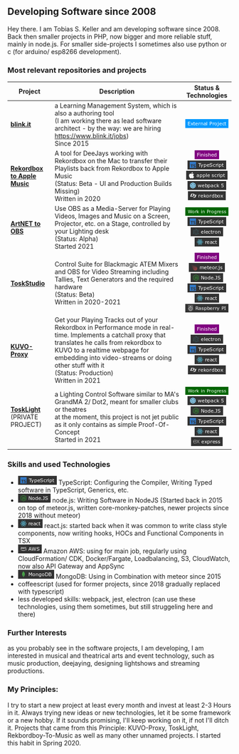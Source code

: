 ## Developing Software since 2008
Hey there. I am Tobias S. Keller and am developing software since 2008. Back then smaller projects in PHP, now bigger and more reliable stuff, mainly in node.js. For smaller side-projects I sometimes also use python or c (for arduino/ esp8266 development).

### Most relevant repositories and projects


| Project                                                                                      	| Description                                                                                                                                                                                                                                                                                    	|                                                             Status & Technologies                                                            	|
|----------------------------------------------------------------------------------------------	|------------------------------------------------------------------------------------------------------------------------------------------------------------------------------------------------------------------------------------------------------------------------------------------------	|:--------------------------------------------------------------------------------------------------------------------------------------------:	|
| [**blink.it**](https://www.blink.it)                                                         	| a Learning Management System, which is also a authoring tool<br>(I am working there as lead software architect - by the way: we are hiring https://www.blink.it/jobs)<br>Since 2015                                                                                                            	|                                                            ![](/type-external.png)                                                           	|
| [**Rekordbox to Apple Music**](https://github.com/kellertobias/rekordbox-to-music-playlists) 	| A tool for DeeJays working with Rekordbox on the Mac to transfer their Playlists back from Rekordbox to Apple Music  <br>  (Status: Beta - UI and Production Builds Missing)<br>Written in 2020                                                                                                	|                 ![](/type-done.png)<br>![](/tech-ts.png)<br>![](/tech-as.png)<br>![](tech-webpack5.png)<br>![](/tech-dj.png)                 	|
| [**ArtNET to OBS**](https://github.com/kellertobias/artnet-to-obs)                           	| Use OBS as a Media-Server for Playing Videos, Images and Music on a Screen, Projector, etc. on a Stage, controlled by your Lighting desk  <br>  (Status: Alpha)<br>Started 2021                                                                                                                	|                          ![](/type-wip.png)<br>![](/tech-ts.png)<br>![](/tech-electron.png)<br>![](/tech-react.png)                          	|
| [**ToskStudio**](https://github.com/kellertobias/tosk-studio)                                	| Control Suite for Blackmagic ATEM Mixers and OBS for Video Streaming including Tallies, Text Generators and the required hardware<br>  (Status: Beta)<br>Written in 2020-2021                                                                                                                  	| ![](/type-done.png)<br>![](/tech-meteor.png)<br>![](/tech-node.png)<br>![](/tech-ts.png)<br>![](/tech-react.png)<br>![](/tech-raspberry.png) 	|
| [**KUVO-Proxy**](https://github.com/kellertobias/kuvo-proxy)                                 	| Get your Playing Tracks out of your Rekordbox in Performance mode in real-time. Implements a catchall proxy that translates he calls from rekordbox to KUVO to a realtime webpage for embedding into video-streams or doing other stuff with it  <br>  (Status: Production)<br>Written in 2021 	|               ![](/type-done.png)<br>![](/tech-electron.png)<br>![](/tech-ts.png)<br>![](/tech-react.png)<br>![](/tech-dj.png)               	|
| [**ToskLight**](https://github.com/kellertobias/tosklight)<br>(PRIVATE PROJECT)              	| a Lighting Control Software similar to MA's GrandMA 2/ Dot2, meant for smaller clubs or theatres  <br>  at the moment, this project is not jet public as it only contains as simple Proof-Of-Concept<br>Started in 2021                                                                        	|  ![](/type-wip.png)<br>![](/tech-webpack5.png)<br>![](/tech-node.png)<br>![](/tech-ts.png)<br>![](/tech-react.png)<br>![](/tech-express.png) 	|



### Skills and used Technologies

- ![](/tech-ts.png) TypeScript: Configuring the Compiler, Writing Typed software in TypeScript, Generics, etc.
- ![](/tech-node.png) node.js: Writing Software in NodeJS (Started back in 2015 on top of meteor.js, written core-monkey-patches, newer projects since 2018 without meteor) 
- ![](/tech-react.png) react.js: started back when it was common to write class style components, now writing hooks, HOCs and Functional Components in TSX
- ![](/tech-aws.png) Amazon AWS: using for main job, regularly using CloudFormation/ CDK, Docker/Fargate, Loadbalancing, S3, CloudWatch, now also API Gateway and AppSync
- ![](/tech-mongo.png) MongoDB: Using in Combination with meteor since 2015
- coffeescript (used for former projects, since 2018 gradually replaced with typescript)
- less developed skills: webpack, jest, electron (can use these technologies, using them sometimes, but still struggeling here and there)

### Further Interests

as you probably see in the software projects, I am developing, I am interested in musical and theatrical arts and event technology, such as music production, deejaying, designing lightshows and streaming productions.

### My Principles:

I try to start a new project at least every month and invest at least 2-3 Hours in it. Always trying new ideas or new technologies, let it be some framework or a new hobby. If it sounds promising, I'll keep working on it, if not I'll ditch it. Projects that came from this Principle: KUVO-Proxy, ToskLight, Rekbordboy-To-Music as well as many other unnamed projects. I started this habit in Spring 2020. 

<!-- https://raster.shields.io/static/v1.png?message=webpack%205&label=&style=flat-square&color=333&logo=webpack || https://www.tablesgenerator.com/markdown_tables -->

